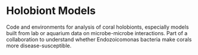 # Holobiont Models
Code and environments for analysis of coral holobionts, especially models built from lab or aquarium data on microbe-microbe interactions. Part of a collaboration to understand whether Endozoicomonas bacteria make corals more disease-susceptible.
